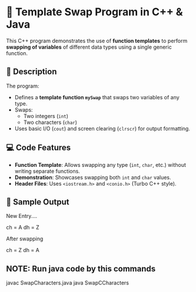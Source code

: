 # 🔁 Template Swap Program in C++ & Java

This C++ program demonstrates the use of **function templates** to perform **swapping of variables** of different data types using a single generic function.

## 📌 Description

The program:
- Defines a **template function `mySwap`** that swaps two variables of any type.
- Swaps:
  - Two integers (`int`)
  - Two characters (`char`)
- Uses basic I/O (`cout`) and screen clearing (`clrscr`) for output formatting.


## 💻 Code Features

- **Function Template**: Allows swapping any type (`int`, `char`, etc.) without writing separate functions.
- **Demonstration**: Showcases swapping both `int` and `char` values.
- **Header Files**: Uses `<iostream.h>` and `<conio.h>` (Turbo C++ style).

## 🧪 Sample Output

New Entry....

ch = A
dh = Z

After swapping

ch = Z
dh = A

## NOTE: Run java code by this commands
javac SwapCharacters.java 
java SwapCCharacters


